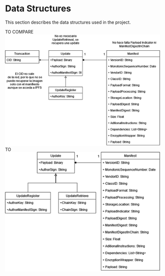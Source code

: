 # Data Structures
This section describes the data structures used in the project.

TO COMPARE
![Transaction](Transaction.drawio.png?raw=true "Transaction")
TO
![Update](./Update/Update.drawio.png?raw=true "Update Diagram")